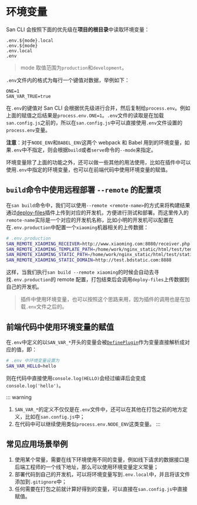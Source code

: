 

# 环境变量

San CLI 会按照下面的优先级在**项目的根目录**中读取环境变量：

```
.env.${mode}.local
.env.${mode}
.env.local
.env
```

> mode 取值范围为`production`和`development`。

`.env`文件内的格式为每行一个键值对数据，举例如下：

```
ONE=1
SAN_VAR_TRUE=true
```

在`.env`的键值对 San CLI 会根据优先级进行合并，然后复制给`process.env`。例如上面的赋值之后结果是`process.env.ONE=1`。`.env`文件的读取是在加载`san.config.js`之前的，所以在`san.config.js`中可以直接使用`.env`文件设置的`process.env`变量。

**注意**：对于`NODE_ENV`和`BABEL_ENV`这两个 webpack 和 Babel 用到的环境变量，如果`.env`中不指定，则会根据`build`或者`serve`命令的`--mode`来指定。

环境变量除了上面的功能之外，还可以做一些其他的用法使用，比如在插件中可以使用`.env`中指定的环境变量，也可以在前端代码中使用环境变量的赋值。

## `build`命令中使用远程部署 `--remote` 的配置项

在`san build`命令中，我们可以使用`--remote <remote-name>`的方式来将构建结果通过[deploy-files](https://github.com/jinzhan/deploy-files)插件上传到对应的开发机，方便进行测试和部署。而这里传入的`remote-name`实际是一个对应的开发机名称，比如小明的开发机可以配置在在`.env.production`中配置一个`xiaoming`机器相关的上传数据：

```bash
# .env.production
SAN_REMOTE_XIAOMING_RECEIVER=http://www.xiaoming.com:8080/receiver.php
SAN_REMOTE_XIAOMING_TEMPLATE_PATH=/home/work/nginx_static/html/test/template
SAN_REMOTE_XIAOMING_STATIC_PATH=/home/work/nginx_static/html/test/static
SAN_REMOTE_XIAOMING_STATIC_DOMAIN=http://test.bdstatic.com:8888
```

这样，当我们执行`san build --remote xiaoming`的时候会自动去寻找`.env.production`的 remote 配置，打包结束后会调用`deploy-files`上传数据到自己的开发机。

> 插件中使用环境变量，也可以按照这个思路来用，因为插件的调用也是在加载`.env`文件之后的。

## 前端代码中使用环境变量的赋值

在`.env`中定义的以`SAN_VAR_*`开头的变量会被[`DefinePlugin`](https://webpack.js.org/plugins/define-plugin/)作为变量直接解析成对应的值，即：

```bash
# .env 中环境变量设置为
SAN_VAR_HELLO=hello
```

则在代码中直接使用`console.log(HELLO)`会经过编译后会变成`console.log('hello')`。

::: warning
1. `SAN_VAR_*`的定义不仅仅是在`.env`文件中，还可以在其他在打包之前的地方定义，比如在`san.config.js`中；
2. 在代码中可以继续使用类似`process.env.NODE_ENV`这类变量。
:::

## 常见应用场景举例

1. 使用某个常量，需要在线下环境使用不同的变量，例如线下请求的数据接口是后端工程师的一个线下地址，那么可以使用环境变量定义常量；
2. 部署代码到自己的开发机，可以将环境变量写到`.env.local`中，并且将该文件添加到`.gitignore`中；
3. 任何需要在打包之前就计算好得到的变量，可以直接在`san.config.js`中直接赋值。
